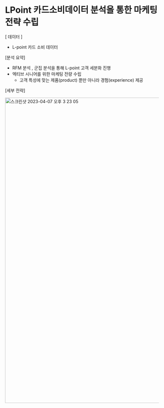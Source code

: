 # LPoint 카드소비데이터 분석을 통한 마케팅 전략 수립

[ 데이터 ]    
 -  L-point 카드 소비 데이터   
 
[분석 요약] 
 - RFM 분석 , 군집 분석을 통해 L-point 고객 세분화 진행   
 - 엑티브 시니어를 위한 마케팅 전량 수립   
      -  고객 특성에 맞는 제품(product) 뿐만 아니라 경험(experience) 제공
      
[세부 전략]


<img width="1000" alt="스크린샷 2023-04-07 오후 3 23 05" src="https://user-images.githubusercontent.com/79692017/230553586-2be1fe90-b2e8-4881-a8ca-014813a638b7.png">
